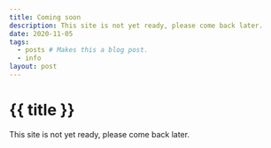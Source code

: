 ```yaml
---
title: Coming soon
description: This site is not yet ready, please come back later.
date: 2020-11-05
tags:
  - posts # Makes this a blog post.
  - info
layout: post
---
```


# {{ title }}

This site is not yet ready, please come back later.
